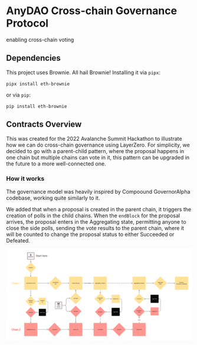 # AnyDAO Cross-chain Governance Protocol
enabling cross-chain voting
## Dependencies
This project uses Brownie. All hail Brownie!
Installing it via `pipx`:
```
pipx install eth-brownie
```
or via `pip`:
```
pip install eth-brownie
```
## Contracts Overview
This was created for the 2022 Avalanche Summit Hackathon to illustrate how we can do cross-chain governance using LayerZero. For simplicity, we decided to go with a parent-child pattern, where the proposal happens in one chain but multiple chains can vote in it, this pattern can be upgraded in the future to a more well-connected one.

### How it works
The governance model was heavily inspired by Compoound GovernorAlpha codebase, working quite similarly to it. 

We added that when a proposal is created in the parent chain, it triggers the creation of polls in the child chains. When the `endBlock` for the proposal arrives, the proposal enters in the Aggregating state, permitting anyone to close the side polls, sending the vote results to the parent chain, where it will be counted to change the proposal status to either Succeeded or Defeated.

![Proposal Flow](proposal_flow.png)
